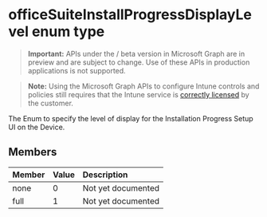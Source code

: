 ﻿# officeSuiteInstallProgressDisplayLevel enum type

> **Important:** APIs under the / beta version in Microsoft Graph are in preview and are subject to change. Use of these APIs in production applications is not supported.

> **Note:** Using the Microsoft Graph APIs to configure Intune controls and policies still requires that the Intune service is [correctly licensed](https://go.microsoft.com/fwlink/?linkid=839381) by the customer.

The Enum to specify the level of display for the Installation Progress Setup UI on the Device.
## Members
|Member|Value|Description|
|:---|:---|:---|
|none|0|Not yet documented|
|full|1|Not yet documented|





